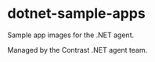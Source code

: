# dotnet-sample-apps

Sample app images for the .NET agent.

Managed by the Contrast .NET agent team.
